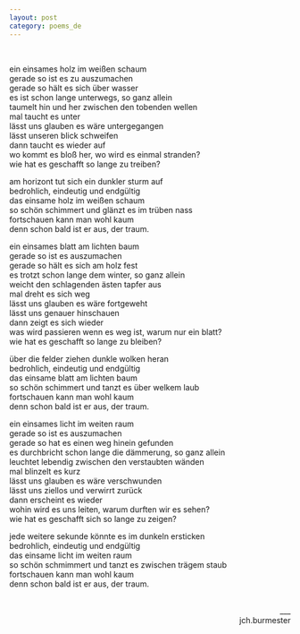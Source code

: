 ```yaml
---
layout: post
category: poems_de
---
```


<br />

ein einsames holz im weißen schaum<br />
gerade so ist es zu auszumachen<br />
gerade so hält es sich über wasser<br />
es ist schon lange unterwegs, so ganz allein<br />
taumelt hin und her zwischen den tobenden wellen<br />
mal taucht es unter<br />
lässt uns glauben es wäre untergegangen<br />
lässt unseren blick schweifen<br />
dann taucht es wieder auf<br />
wo kommt es bloß her, wo wird es einmal stranden?<br />
wie hat es geschafft so lange zu treiben?

am horizont tut sich ein dunkler sturm auf<br />
bedrohlich, eindeutig und endgültig<br />
das einsame holz im weißen schaum<br />
so schön schimmert und glänzt es im trüben nass<br />
fortschauen kann man wohl kaum<br />
denn schon bald ist er aus, der traum.
<br />

ein einsames blatt am lichten baum<br />
gerade so ist es auszumachen<br />
gerade so hält es sich am holz fest<br />
es trotzt schon lange dem winter, so ganz allein<br />
weicht den schlagenden ästen tapfer aus<br />
mal dreht es sich weg<br />
lässt uns glauben es wäre fortgeweht<br />
lässt uns genauer hinschauen<br />
dann zeigt es sich wieder<br />
was wird passieren wenn es weg ist, warum nur ein blatt?<br />
wie hat es geschafft so lange zu bleiben?

über die felder ziehen dunkle wolken heran<br />
bedrohlich, eindeutig und endgültig<br />
das einsame blatt am lichten baum<br />
so schön schimmert und tanzt es über welkem laub<br />
fortschauen kann man wohl kaum<br />
denn schon bald ist er aus, der traum.
<br />

ein einsames licht im weiten raum<br />
gerade so ist es auszumachen<br />
gerade so hat es einen weg hinein gefunden<br />
es durchbricht schon lange die dämmerung, so ganz allein<br />
leuchtet lebendig zwischen den verstaubten wänden<br />
mal blinzelt es kurz<br />
lässt uns glauben es wäre verschwunden<br />
lässt uns ziellos und verwirrt zurück<br />
dann erscheint es wieder<br />
wohin wird es uns leiten, warum durften wir es sehen?<br />
wie hat es geschafft sich so lange zu zeigen?<br />

jede weitere sekunde könnte es im dunkeln ersticken<br />
bedrohlich, eindeutig und endgültig<br />
das einsame licht im weiten raum<br />
so schön schmimmert und tanzt es zwischen trägem staub<br />
fortschauen kann man wohl kaum<br />
denn schon bald ist er aus, der traum.

<br />
<div align="right">___
<div align="right">jch.burmester</div>
